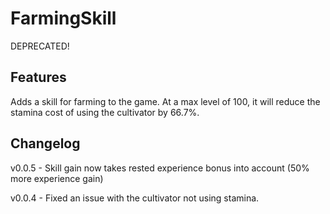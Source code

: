 ﻿# FarmingSkill

DEPRECATED!

## Features

Adds a skill for farming to the game.  At a max level of 100, it will reduce the stamina cost of using the cultivator by 66.7%.

## Changelog
v0.0.5 - Skill gain now takes rested experience bonus into account (50% more experience gain)

v0.0.4 - Fixed an issue with the cultivator not using stamina.
